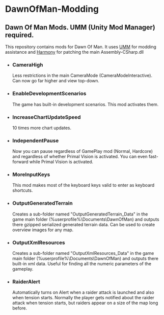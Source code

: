 # DawnOfMan-Modding
## Dawn Of Man Mods. UMM (Unity Mod Manager) required.

This repository contains mods for Dawn Of Man.
It uses [UMM](https://github.com/newman55/unity-mod-manager) for modding assistance and [Harmony](https://github.com/pardeike/Harmony) for patching the main Assembly-CSharp.dll

- ### CameraHigh  
  Less restrictions in the main CameraMode (CameraModeInteractive). Can now go far higher and view top-down.
- ### EnableDevelopmentScenarios  
  The game has built-in development scenarios. This mod activates them.
- ### IncreaseChartUpdateSpeed  
  10 times more chart updates.
- ### IndependentPause  
  Now you can pause regardless of GamePlay mod (Normal, Hardcore) and regardless of whether Primal Vision is activated. You can even fast-forward while Primal Vision is activated.
- ### MoreInputKeys  
  This mod makes most of the keyboard keys valid to enter as keyboard shortcuts.
- ### OutputGeneratedTerrain  
  Creates a sub-folder named "OutputGeneratedTerrain_Data" in the game main folder (%userprofile%\Documents\DawnOfMan) and outputs there gzipped serialized generated terrain data. Can be used to create overview images for any map.
- ### OutputXmlResources  
  Creates a sub-folder named "OutputXmlResources_Data" in the game main folder (%userprofile%\Documents\DawnOfMan) and outputs there built-in xml data. Useful for finding all the numeric parameters of the gameplay.
- ### RaiderAlert  
  Automatically turns on Alert when a raider attack is launched and also when tension starts. Normally the player gets notified about the raider attack when tension starts, but raiders appear on a size of the map long before.
